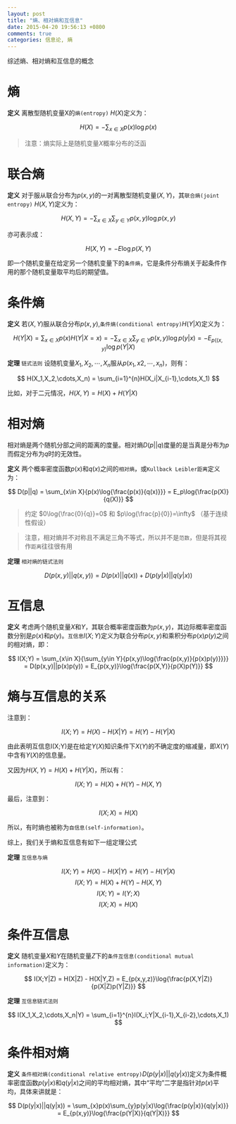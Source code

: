 ```yaml
---
layout: post
title: "熵、相对熵和互信息"
date: 2015-04-20 19:56:13 +0800
comments: true
categories: 信息论, 熵
---
```


综述熵、相对熵和互信息的概念

<!--more-->

熵
===

**定义** 离散型随机变量X的`熵(entropy)` $H(X)$定义为：

$$ H(X) = -\sum_{x\in X}{p(x)\log{p(x)}} $$

> 注意：熵实际上是随机变量$X$概率分布的泛函

联合熵
=====

**定义** 对于服从联合分布为$p(x,y)$的一对离散型随机变量$(X,Y)$，其`联合熵(joint entropy)` $H(X,Y)$定义为：

$$ H(X,Y) = -\sum_{x\in X}{\sum_{y\in Y}{p(x,y)\log{p(x,y)}}} $$

亦可表示成：

$$ H(X,Y) = -E\log{p(X,Y)} $$

即一个随机变量在给定另一个随机变量下的`条件熵`，它是条件分布熵关于起条件作用的那个随机变量取平均后的期望值。

条件熵
=====

**定义** 若$(X,Y)$服从联合分布$p(x,y)$,`条件熵(conditional entropy)`$H(Y|X)$定义为：

$$ H(Y|X) = \sum_{x\in X}{p(x)H(Y|X=x)} = -\sum_{x\in X}{\sum_{y\in Y}{p(x,y)\log{p(y|x)}}} = -E_{p((x,y)}\log{p(Y|X)} $$

**定理**  `链式法则` 设随机变量$X_1,X_2,\cdots,X_n$服从$p(x_1,x2,\cdots,x_n)$，则有：

$$ H(X_1,X_2,\cdots,X_n) = \sum_{i=1}^{n}H(X_i|X_{i-1},\cdots,X_1) $$

比如，对于二元情况，$H(X,Y) = H(X) + H(Y|X)$


相对熵
=====

相对熵是两个随机分部之间的距离的度量。相对熵$D(p||q)$度量的是当真是分布为$p$而假定分布为$q$时的无效性。

**定义** 两个概率密度函数$p(x)$和$q(x)$之间的`相对熵`，或`Kullback Leibler距离`定义为：

$$ D(p||q) = \sum_{x\in X}{p(x)\log{\frac{p(x)}{q(x)}}} = E_p\log{\frac{p(X)}{q(X)}} $$

> 约定 $0\log{\frac{0}{q}}=0$ 和 $p\log{\frac{p}{0}}=\infty$ （基于连续性假设）

>注意，相对熵并不对称且不满足三角不等式，所以并不是`范数`，但是将其视作`距离`往往很有用


**定理** `相对熵的链式法则`

$$ D(p(x,y)||q(x,y)) = D(p(x)||q(x)) + D(p(y|x)||q(y|x)) $$


互信息
=====

**定义** 考虑两个随机变量$X$和$Y$，其联合概率密度函数为$p(x,y)$，其边际概率密度函数分别是$p(x)$和$p(y)$。`互信息`$I(X;Y)$定义为联合分布$p(x,y)$和乘积分布$p(x)p(y)$之间的相对熵，即：

$$ I(X;Y) = \sum_{x\in X}{\sum_{y\in Y}{p(x,y)\log{\frac{p(x,y)}{p(x)p(y)}}}} = D(p(x,y)||p(x)p(y)) = E_{p(x,y)}\log{\frac{p(X,Y)}{p(X)p(Y)}} $$

熵与互信息的关系
==============

注意到：

$$ I(X;Y) = H(X) - H(X|Y) = H(Y) - H(Y|X) $$

由此表明互信息I(X;Y)是在给定$Y(X)$知识条件下$X(Y)$的不确定度的缩减量，即$X(Y)$中含有$Y(X)$的信息量。

又因为$H(X,Y) = H(X) + H(Y|X)$，所以有：

$$ I(X;Y) = H(X) + H(Y) - H(X,Y) $$

最后，注意到：

$$ I(X;X) = H(X) $$

所以，有时熵也被称为`自信息(self-information)`。

综上，我们关于熵和互信息有如下一组定理公式

**定理** `互信息与熵`

$$ I(X;Y) = H(X) - H(X|Y) = H(Y) - H(Y|X) $$
$$ I(X;Y) = H(X) + H(Y) - H(X,Y) $$
$$ I(X;Y) = I(Y;X) $$
$$ I(X;X) = H(X) $$

条件互信息
=========

**定义** 随机变量$X$和$Y$在随机变量$Z$下的`条件互信息(conditional mutual information)`定义为：

$$ I(X;Y|Z) = H(X|Z) - H(X|Y,Z) = E_{p(x,y,z)}\log{\frac{p(X,Y|Z)}{p(X|Z)p(Y|Z)}} $$

**定理** `互信息链式法则`

$$ I(X_1,X_2,\cdots,X_n|Y) = \sum_{i=1}^{n}I(X_i;Y|X_{i-1},X_{i-2},\cdots,X_1) $$

条件相对熵
========

**定义** `条件相对熵(conditional relative entropy)`$D(p(y|x)||q(y|x))$定义为条件概率密度函数$p(y|x)$和$q(y|x)$之间的平均相对熵，其中“平均”二字是指针对$p(x)$平均，具体来讲就是：

$$ D(p(y|x)||q(y|x)) = \sum_{x}p(x)\sum_{y}p(y|x)\log{\frac{p(y|x)}{q(y|x)}} = E_{p(x,y)}\log{\frac{p(Y|X)}{q(Y|X)}} $$
